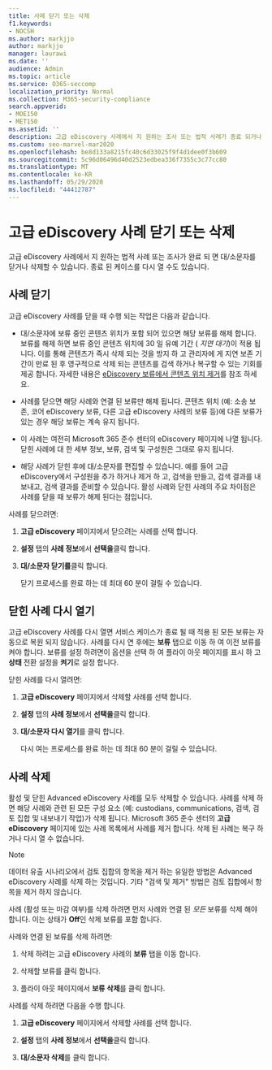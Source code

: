 ```yaml
---
title: 사례 닫기 또는 삭제
f1.keywords:
- NOCSH
ms.author: markjjo
author: markjjo
manager: laurawi
ms.date: ''
audience: Admin
ms.topic: article
ms.service: O365-seccomp
localization_priority: Normal
ms.collection: M365-security-compliance
search.appverid:
- MOE150
- MET150
ms.assetid: ''
description: 고급 eDiscovery 사례에서 지 원하는 조사 또는 법적 사례가 종료 되거나 삭제 된 경우 수행 되는 작업에 대해 알아봅니다.
ms.custom: seo-marvel-mar2020
ms.openlocfilehash: be8d133a8215fc40c6d33025f9f4d1dee0f3b609
ms.sourcegitcommit: 5c96d06496d40d2523edbea336f7355c3c77cc80
ms.translationtype: MT
ms.contentlocale: ko-KR
ms.lasthandoff: 05/29/2020
ms.locfileid: "44412787"
---
```

# <a name="close-or-delete-an-advanced-ediscovery-case"></a>고급 eDiscovery 사례 닫기 또는 삭제

고급 eDiscovery 사례에서 지 원하는 법적 사례 또는 조사가 완료 되 면 대/소문자를 닫거나 삭제할 수 있습니다. 종료 된 케이스를 다시 열 수도 있습니다.

## <a name="close-a-case"></a>사례 닫기

고급 eDiscovery 사례를 닫을 때 수행 되는 작업은 다음과 같습니다.

- 대/소문자에 보류 중인 콘텐츠 위치가 포함 되어 있으면 해당 보류를 해제 합니다. 보류를 해제 하면 보류 중인 콘텐츠 위치에 30 일 유예 기간 ( *지연 대기*)이 적용 됩니다. 이를 통해 콘텐츠가 즉시 삭제 되는 것을 방지 하 고 관리자에 게 지연 보존 기간이 만료 된 후 영구적으로 삭제 되는 콘텐츠를 검색 하거나 복구할 수 있는 기회를 제공 합니다. 자세한 내용은 [eDiscovery 보류에서 콘텐츠 위치 제거](create-ediscovery-holds.md#removing-content-locations-from-an-ediscovery-hold)를 참조 하세요.

- 사례를 닫으면 해당 사례와 연결 된 보류만 해제 됩니다. 콘텐츠 위치 (예: 소송 보존, 코어 eDiscovery 보류, 다른 고급 eDiscovery 사례의 보류 등)에 다른 보류가 있는 경우 해당 보류는 계속 유지 됩니다.

- 이 사례는 여전히 Microsoft 365 준수 센터의 eDiscovery 페이지에 나열 됩니다. 닫힌 사례에 대 한 세부 정보, 보류, 검색 및 구성원은 그대로 유지 됩니다.

- 해당 사례가 닫힌 후에 대/소문자를 편집할 수 있습니다. 예를 들어 고급 eDiscovery에서 구성원을 추가 하거나 제거 하 고, 검색을 만들고, 검색 결과를 내보내고, 검색 결과를 준비할 수 있습니다. 활성 사례와 닫힌 사례의 주요 차이점은 사례를 닫을 때 보류가 해제 된다는 점입니다.

사례를 닫으려면:

1. **고급 eDiscovery** 페이지에서 닫으려는 사례를 선택 합니다.

2. **설정** 탭의 **사례 정보**에서 **선택을**클릭 합니다.

3. **대/소문자 닫기를**클릭 합니다.

   닫기 프로세스를 완료 하는 데 최대 60 분이 걸릴 수 있습니다.

## <a name="reopen-a-closed-case"></a>닫힌 사례 다시 열기

고급 eDiscovery 사례를 다시 열면 서비스 케이스가 종료 될 때 적용 된 모든 보류는 자동으로 복원 되지 않습니다. 사례를 다시 연 후에는 **보류** 탭으로 이동 하 여 이전 보류를 켜야 합니다. 보류를 설정 하려면이 옵션을 선택 하 여 플라이 아웃 페이지를 표시 하 고 **상태** 전환 설정을 **켜기**로 설정 합니다.

닫힌 사례를 다시 열려면:

1. **고급 eDiscovery** 페이지에서 삭제할 사례를 선택 합니다.

2. **설정** 탭의 **사례 정보**에서 **선택을**클릭 합니다.

3. **대/소문자 다시 열기**를 클릭 합니다.

   다시 여는 프로세스를 완료 하는 데 최대 60 분이 걸릴 수 있습니다.

## <a name="delete-a-case"></a>사례 삭제

활성 및 닫힌 Advanced eDiscovery 사례를 모두 삭제할 수 있습니다. 사례를 삭제 하면 해당 사례와 관련 된 모든 구성 요소 (예: custodians, communications, 검색, 검토 집합 및 내보내기 작업)가 삭제 됩니다. Microsoft 365 준수 센터의 **고급 eDiscovery** 페이지에 있는 사례 목록에서 사례를 제거 합니다. 삭제 된 사례는 복구 하거나 다시 열 수 없습니다.

> [!NOTE]
> 데이터 유출 시나리오에서 검토 집합의 항목을 제거 하는 유일한 방법은 Advanced eDiscovery 사례를 삭제 하는 것입니다. 기타 "검색 및 제거" 방법은 검토 집합에서 항목을 제거 하지 않습니다.

사례 (활성 또는 마감 여부)를 삭제 하려면 먼저 사례와 연결 된 *모든* 보류를 삭제 해야 합니다. 이는 상태가 **Off**인 삭제 보류를 포함 합니다.

사례와 연결 된 보류를 삭제 하려면:

1. 삭제 하려는 고급 eDiscovery 사례의 **보류** 탭을 이동 합니다.

2. 삭제할 보류를 클릭 합니다.

3. 플라이 아웃 페이지에서 **보류 삭제**를 클릭 합니다.

사례를 삭제 하려면 다음을 수행 합니다.

1. **고급 eDiscovery** 페이지에서 삭제할 사례를 선택 합니다.

2. **설정** 탭의 **사례 정보**에서 **선택을**클릭 합니다.

3. **대/소문자 삭제**를 클릭 합니다.
